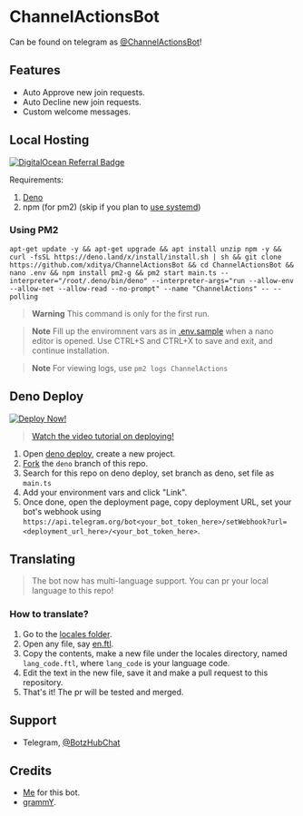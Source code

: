 # ChannelActionsBot

Can be found on telegram as
[@ChannelActionsBot](https://t.me/ChannelActionsBot)!

## Features

- Auto Approve new join requests.
- Auto Decline new join requests.
- Custom welcome messages.

## Local Hosting

[![DigitalOcean Referral Badge](https://web-platforms.sfo2.digitaloceanspaces.com/WWW/Badge%203.svg)](https://www.digitalocean.com/?refcode=7b7d6a915392&utm_campaign=Referral_Invite&utm_medium=Referral_Program&utm_source=badge)

Requirements:

1. [Deno](https://deno.land/manual/getting_started/installation)
2. npm (for pm2) (skip if you plan to [use systemd](https://grammy.dev/hosting/vps.html#systemd))

### Using PM2

```
apt-get update -y && apt-get upgrade && apt install unzip npm -y && curl -fsSL https://deno.land/x/install/install.sh | sh && git clone https://github.com/xditya/ChannelActionsBot && cd ChannelActionsBot && nano .env && npm install pm2-g && pm2 start main.ts --interpreter="/root/.deno/bin/deno" --interpreter-args="run --allow-env --allow-net --allow-read --no-prompt" --name "ChannelActions" -- --polling
```

> **Warning**
> This command is only for the first run.

> **Note**
> Fill up the enviromnent vars as in [.env.sample](./.env.sample) when a nano editor is opened. Use CTRL+S and CTRL+X to save and exit, and continue installation.

> **Note**
> For viewing logs, use `pm2 logs ChannelActions`

## Deno Deploy

[![Deploy Now!](https://img.shields.io/badge/Deploy%20Now-Deno%20Deploy-blue?style=for-the-badge&logo=deno)](https://dash.deno.com/new?url=https://raw.githubusercontent.com/xditya/ChannelActionsBot/deno/main.ts&env=BOT_TOKEN,OWNERS,MONGO_URL)

> [Watch the video tutorial on deploying!](https://youtu.be/hjxfJtk5ZWs)

1. Open [deno deploy](https://dash.deno.com/), create a new project.
2. [Fork](https://github.com/xditya/ChannelActionsBot/fork) the `deno` branch of
   this repo.
3. Search for this repo on deno deploy, set branch as deno, set file as
   `main.ts`
4. Add your environment vars and click "Link".
5. Once done, open the deployment page, copy deployment URL, set your bot's
   webhook using
   `https://api.telegram.org/bot<your_bot_token_here>/setWebhook?url=<deployment_url_here>/<your_bot_token_here>`.

## Translating

> The bot now has multi-language support. You can pr your local language to this
> repo!

### How to translate?

1. Go to the [locales folder](./locales).
2. Open any file, say [en.ftl](./locales/en.ftl).
3. Copy the contents, make a new file under the locales directory, named
   `lang_code.ftl`, where `lang_code` is your language code.
4. Edit the text in the new file, save it and make a pull request to this
   repository.
5. That's it! The pr will be tested and merged.

## Support

- Telegram, [@BotzHubChat](https://t.me/BotzHubChat)

## Credits

- [Me](https://xditya.me) for this bot.
- [grammY](https://grammy.dev).
